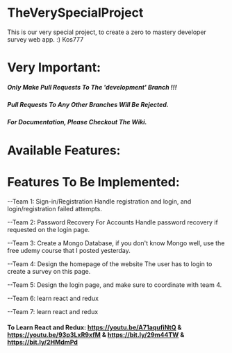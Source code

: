 # TheVerySpecialProject
This is our very special project, to create a zero to mastery developer survey web app. :)
Kos777
# Very Important:    
##### Only Make Pull Requests To The 'development' Branch !!!     
##### Pull Requests To Any Other Branches Will Be Rejected.    
##### For Documentation, Please Checkout The Wiki.

# Available Features:

# Features To Be Implemented:

--Team 1: Sign-in/Registration
    Handle registration and login, and login/registration failed attempts.
    
 --Team 2: Password Recovery For Accounts
    Handle password recovery if requested on the login page.
    
 --Team 3: Create a Mongo Database, if you don't know Mongo well, use the free udemy course that I posted yesterday.
 
 --Team 4: Design the homepage of the website
     The user has to login to create a survey on this page.
     
  --Team 5: Design the login page, and make sure to coordinate with team 4.
  
  --Team 6: learn react and redux
  
  --Team 7: learn react and redux
  
  #### To Learn React and Redux: https://youtu.be/A71aqufiNtQ & https://youtu.be/93p3LxR9xfM & https://bit.ly/29m44TW & https://bit.ly/2HMdmPd
